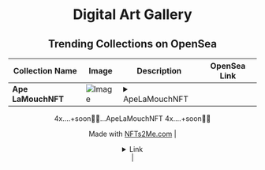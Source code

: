 <div align="center">

# Digital Art Gallery

## Trending Collections on OpenSea

| Collection Name                       | Image                                                                                     | Description                       | OpenSea Link                                                                                          |
|---------------------------------------|-------------------------------------------------------------------------------------------|-----------------------------------|--------------------------------------------------------------------------------------------------------|
| **Ape LaMouchNFT** | ![Image](https://i.seadn.io/s/raw/files/e02f805392fdaa94fedc60e53dd0d431.webp?w=500&auto=format?w=200&auto=format) | <details><summary>ApeLaMouchNFT
   4x....+soon🚀🚀...</summary>ApeLaMouchNFT
   4x....+soon🚀🚀

Made with [NFTs2Me.com](https://nfts2me.com/)</details> | <details><summary>Link</summary>[Ape LaMouchNFT](https://opensea.io/collection/ape-lamouchnft)</details> |

</div>
